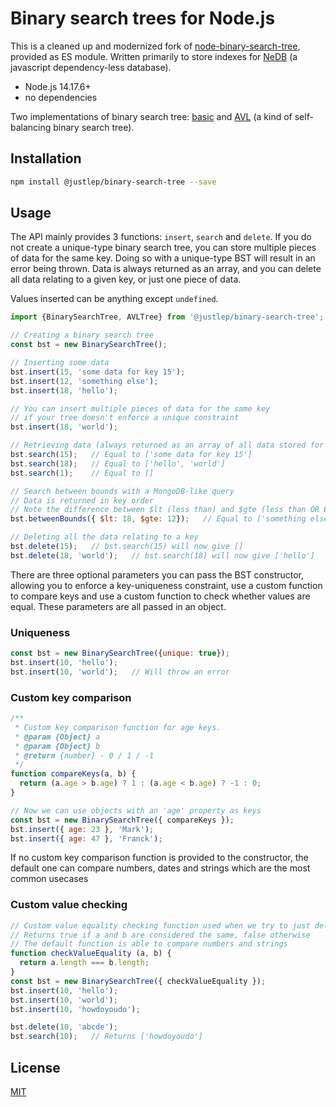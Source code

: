 # Binary search trees for Node.js

This is a cleaned up and modernized fork of [node-binary-search-tree](https://github.com/louischatriot/node-binary-search-tree/), 
provided as ES module. Written primarily to store indexes for <a href="https://github.com/justlep/nedb" target="_blank">NeDB</a> (a javascript dependency-less database).


* Node.js 14.17.6+
* no dependencies


Two implementations of binary search tree: <a href="http://en.wikipedia.org/wiki/Binary_search_tree" target="_blank">basic</a> and <a href="http://en.wikipedia.org/wiki/AVL_tree" target="_blank">AVL</a> (a kind of self-balancing binary search tree). 

## Installation

```bash
npm install @justlep/binary-search-tree --save
```

## Usage
The API mainly provides 3 functions: `insert`, `search` and `delete`. If you do not create a unique-type binary search tree, you can store multiple pieces of data for the same key. Doing so with a unique-type BST will result in an error being thrown. Data is always returned as an array, and you can delete all data relating to a given key, or just one piece of data.

Values inserted can be anything except `undefined`.

```javascript
import {BinarySearchTree, AVLTree} from '@justlep/binary-search-tree';

// Creating a binary search tree
const bst = new BinarySearchTree();

// Inserting some data
bst.insert(15, 'some data for key 15');
bst.insert(12, 'something else');
bst.insert(18, 'hello');

// You can insert multiple pieces of data for the same key
// if your tree doesn't enforce a unique constraint
bst.insert(18, 'world');

// Retrieving data (always returned as an array of all data stored for this key)
bst.search(15);   // Equal to ['some data for key 15']
bst.search(18);   // Equal to ['hello', 'world']
bst.search(1);    // Equal to []

// Search between bounds with a MongoDB-like query
// Data is returned in key order
// Note the difference between $lt (less than) and $gte (less than OR EQUAL)
bst.betweenBounds({ $lt: 18, $gte: 12});   // Equal to ['something else', 'some data for key 15']

// Deleting all the data relating to a key
bst.delete(15);   // bst.search(15) will now give []
bst.delete(18, 'world');   // bst.search(18) will now give ['hello']
```

There are three optional parameters you can pass the BST constructor, allowing you to enforce a key-uniqueness constraint, use a custom function to compare keys and use a custom function to check whether values are equal. These parameters are all passed in an object.

### Uniqueness

```javascript
const bst = new BinarySearchTree({unique: true});
bst.insert(10, 'hello');
bst.insert(10, 'world');   // Will throw an error
```

### Custom key comparison

```javascript
/**
 * Custom key comparison function for age keys.
 * @param {Object} a
 * @param {Object} b
 * @return {number} - 0 / 1 / -1
 */
function compareKeys(a, b) {
  return (a.age > b.age) ? 1 : (a.age < b.age) ? -1 : 0;
}

// Now we can use objects with an 'age' property as keys
const bst = new BinarySearchTree({ compareKeys });
bst.insert({ age: 23 }, 'Mark');
bst.insert({ age: 47 }, 'Franck');
```
If no custom key comparison function is provided to the constructor, the default one can compare numbers, dates and strings
which are the most common usecases

### Custom value checking

```javascript
// Custom value equality checking function used when we try to just delete one piece of data
// Returns true if a and b are considered the same, false otherwise
// The default function is able to compare numbers and strings
function checkValueEquality (a, b) {
  return a.length === b.length;
}
const bst = new BinarySearchTree({ checkValueEquality });
bst.insert(10, 'hello');
bst.insert(10, 'world');
bst.insert(10, 'howdoyoudo');

bst.delete(10, 'abcde');
bst.search(10);   // Returns ['howdoyoudo']
```


## License 

[MIT](./LICENSE)
